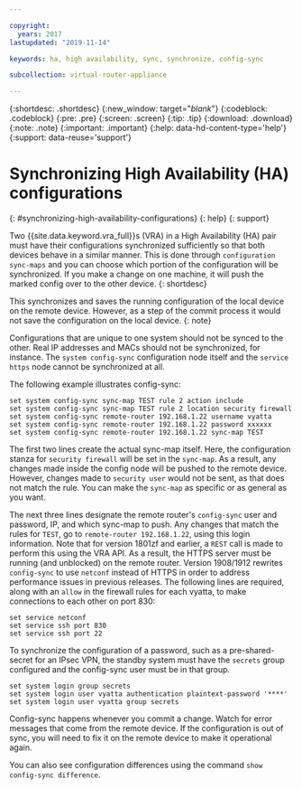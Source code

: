 ```yaml
---

copyright:
  years: 2017
lastupdated: "2019-11-14"

keywords: ha, high availability, sync, synchronize, config-sync

subcollection: virtual-router-appliance

---
```


{:shortdesc: .shortdesc}
{:new_window: target="_blank_"}
{:codeblock: .codeblock}
{:pre: .pre}
{:screen: .screen}
{:tip: .tip}
{:download: .download}
{:note: .note}
{:important: .important}
{:help: data-hd-content-type='help'}
{:support: data-reuse='support'}

# Synchronizing High Availability (HA) configurations
{: #synchronizing-high-availability-configurations}
{: help}
{: support}


Two {{site.data.keyword.vra_full}}s (VRA) in a High Availability (HA) pair must have their configurations synchronized sufficiently so that both devices behave in a similar manner. This is done through `configuration sync-maps` and you can choose which portion of the configuration will be synchronized. If you make a change on one machine, it will push the marked config over to the other device.
{: shortdesc}

This synchronizes and saves the running configuration of the local device on the remote device. However, as a step of the commit process it would not save the configuration on the local device.
{: note}

Configurations that are unique to one system should not be synced to the other. Real IP addresses and MACs should not be synchronized, for instance. The `system config-sync` configuration node itself and the `service https` node cannot be synchronized at all.

The following example illustrates config-sync:

```
set system config-sync sync-map TEST rule 2 action include
set system config-sync sync-map TEST rule 2 location security firewall
set system config-sync remote-router 192.168.1.22 username vyatta
set system config-sync remote-router 192.168.1.22 password xxxxxx
set system config-sync remote-router 192.168.1.22 sync-map TEST
```

The first two lines create the actual sync-map itself. Here, the configuration stanza for `security firewall` will be set in the `sync-map`. As a result, any changes made inside the config node will be pushed to the remote device. However, changes made to `security user` would not be sent, as that does not match the rule. You can make the `sync-map` as specific or as general as you want.

The next three lines designate the remote router's `config-sync` user and password, IP, and which sync-map to push. Any changes that match the rules for `TEST`, go to `remote-router 192.168.1.22`, using this login information. Note that for version 1801zf and earlier, a `REST` call is made to perform this using the VRA API. As a result, the HTTPS server must be running (and unblocked) on the remote router. Version 1908/1912 rewrites `config-sync` to use `netconf` instead of HTTPS in order to address performance issues in previous releases. The following lines are required, along with an `allow` in the firewall rules for each vyatta, to make connections to each other on port 830:

```
set service netconf
set service ssh port 830
set service ssh port 22
```

To synchronize the configuration of a password, such as a pre-shared-secret for an IPsec VPN, the standby system must have the `secrets` group configured and the config-sync user must be in that group.

```
set system login group secrets
set system login user vyatta authentication plaintext-password '****'
set system login user vyatta group secrets
```

Config-sync happens whenever you commit a change. Watch for error messages that come from the remote device. If the configuration is out of sync, you will need to fix it on the remote device to make it operational again.

You can also see configuration differences using the command `show config-sync difference`.
